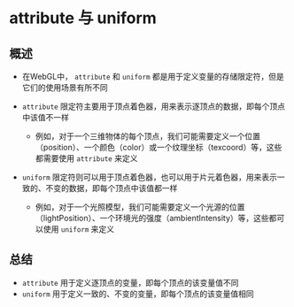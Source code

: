 # attribute 与 uniform

## 概述

+ 在WebGL中， `attribute` 和 `uniform` 都是用于定义变量的存储限定符，但是它们的使用场景有所不同

+ `attribute` 限定符主要用于顶点着色器，用来表示逐顶点的数据，即每个顶点中该值不一样

  + 例如，对于一个三维物体的每个顶点，我们可能需要定义一个位置（position）、一个颜色（color）或一个纹理坐标（texcoord）等，这些都需要使用 `attribute` 来定义

+ `uniform` 限定符则可以用于顶点着色器，也可以用于片元着色器，用来表示一致的、不变的数据，即每个顶点中该值都一样

  + 例如，对于一个光照模型，我们可能需要定义一个光源的位置（lightPosition）、一个环境光的强度（ambientIntensity）等，这些都可以使用 `uniform` 来定义

## 总结

+ `attribute` 用于定义逐顶点的变量，即每个顶点的该变量值不同
+ `uniform` 用于定义一致的、不变的变量，即每个顶点的该变量值相同
